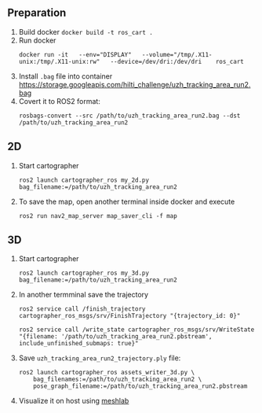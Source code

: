 ## Preparation

1. Build docker `docker build -t ros_cart .`
2. Run docker
    ```
    docker run -it   --env="DISPLAY"   --volume="/tmp/.X11-unix:/tmp/.X11-unix:rw"   --device=/dev/dri:/dev/dri    ros_cart
    ```
3. Install `.bag` file into container https://storage.googleapis.com/hilti_challenge/uzh_tracking_area_run2.bag
4. Covert it to ROS2 format:
    ```
    rosbags-convert --src /path/to/uzh_tracking_area_run2.bag --dst /path/to/uzh_tracking_area_run2
    ```

## 2D

1. Start cartographer 
    ```
    ros2 launch cartographer_ros my_2d.py bag_filename:=/path/to/uzh_tracking_area_run2
    ```
2. To save the map, open another terminal inside docker and execute
    ```
    ros2 run nav2_map_server map_saver_cli -f map
    ```

## 3D 

1. Start cartographer 
    ```
    ros2 launch cartographer_ros my_3d.py bag_filename:=/path/to/uzh_tracking_area_run2
    ```

3. In another termminal save the trajectory
    ```
    ros2 service call /finish_trajectory cartographer_ros_msgs/srv/FinishTrajectory "{trajectory_id: 0}"

    ros2 service call /write_state cartographer_ros_msgs/srv/WriteState "{filename: '/path/to/uzh_tracking_area_run2.pbstream', include_unfinished_submaps: true}"

    ```

4. Save `uzh_tracking_area_run2_trajectory.ply` file:
    ```
    ros2 launch cartographer_ros assets_writer_3d.py \
        bag_filenames:=/path/to/uzh_tracking_area_run2 \
        pose_graph_filename:=/path/to/uzh_tracking_area_run2.pbstream
    ```

5. Visualize it on host using [meshlab](https://www.meshlab.net/#download)


